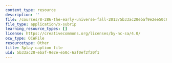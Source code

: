 ```yaml
---
content_type: resource
description: ''
file: /courses/8-286-the-early-universe-fall-2013/5b33ac20ebaf9e2ee50c6af0ef2f20f1_dBhMcn7UDs0.srt
file_type: application/x-subrip
learning_resource_types: []
license: https://creativecommons.org/licenses/by-nc-sa/4.0/
ocw_type: OCWFile
resourcetype: Other
title: 3play caption file
uid: 5b33ac20-ebaf-9e2e-e50c-6af0ef2f20f1
---
```

